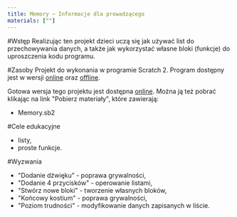 ```yaml
---
title: Memory — Informacje dla prowadzącego
materials: [""]
---
```


#Wstęp
Realizując ten projekt dzieci uczą się jak używać list do przechowywania danych, a także jak wykorzystać własne bloki (funkcje) do uproszczenia kodu programu.

#Zasoby
Projekt do wykonania w programie Scratch 2. Program dostępny jest w wersji <a href="http://scratch.mit.edu/projects/editor/">online</a> oraz <a href="http://scratch.mit.edu/scratch2download/">offline</a>.

Gotowa wersja tego projektu jest dostępna <a href="http://scratch.mit.edu/projects/48304744/#editor">online</a>. Można ją też pobrać klikając na link "Pobierz materiały", które zawierają:

+ Memory.sb2

#Cele edukacyjne
+ listy,
+ proste funkcje.

#Wyzwania
+ "Dodanie dźwięku" - poprawa grywalności,
+ "Dodanie 4 przycisków" - operowanie listami,
+ "Stwórz nowe bloki" - tworzenie własnych bloków,
+ "Końcowy kostium" - poprawa grywalności,
+ "Poziom trudności" - modyfikowanie danych zapisanych w liście.
